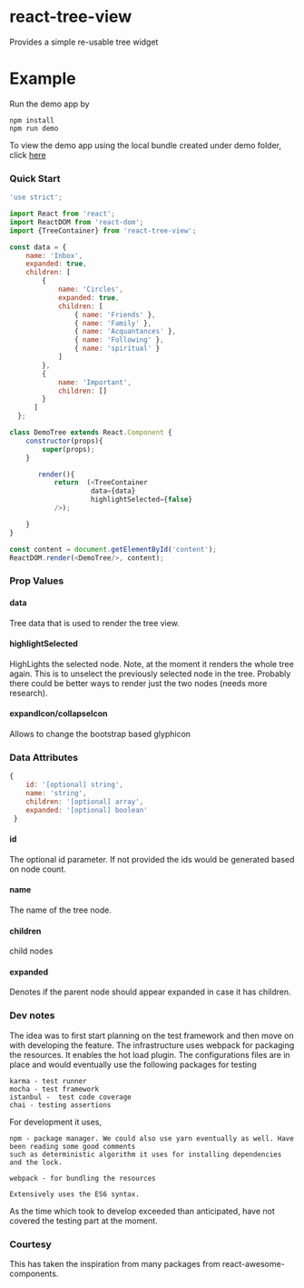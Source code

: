 # react-tree-view
Provides a simple re-usable tree widget

# Example
Run the demo app by
```
npm install
npm run demo
```
To view the demo app using the local bundle created under demo folder, click [here](http://htmlpreview.github.io/?https://github.com/chenthillrulz/react-tree-view/blob/master/demo/static-index.html)
### Quick Start
```javascript
'use strict';

import React from 'react';
import ReactDOM from 'react-dom';
import {TreeContainer} from 'react-tree-view';

const data = {
    name: 'Inbox',
    expanded: true,
    children: [
        {
            name: 'Circles',
            expanded: true,
            children: [
                { name: 'Friends' },
                { name: 'Family' },
                { name: 'Acquantances' },
                { name: 'Following' },
                { name: 'spiritual' }
            ]
        },
        {
            name: 'Important',
            children: []
        }
      ]
  };

class DemoTree extends React.Component {
    constructor(props){
        super(props);
    }

       render(){
           return  (<TreeContainer
                    data={data}
                    highlightSelected={false}
           />);

    }
}

const content = document.getElementById('content');
ReactDOM.render(<DemoTree/>, content);
```

### Prop Values

#### data
Tree data that is used to render the tree view.

#### highlightSelected
HighLights the selected node. Note, at the moment it renders the whole tree again. This is to unselect the previously selected node in the tree. Probably there could be better ways to render just the two nodes (needs more research).

#### expandIcon/collapseIcon
Allows to change the bootstrap based glyphicon

### Data Attributes

```javascript
{
    id: '[optional] string',
    name: 'string',
    children: '[optional] array',
    expanded: '[optional] boolean'
 }
 ```
#### id
 The optional id parameter. If not provided the ids would be generated based on node count.
 
#### name
 The name of the tree node.
 
#### children
 child nodes
 
#### expanded
Denotes if the parent node should appear expanded in case it has children.

### Dev notes
The idea was to first start planning on the test framework and then move on with developing the feature. The infrastructure uses webpack for packaging the resources. It enables the hot load plugin. The configurations files are in place and would eventually use the following packages for testing
```
karma - test runner
mocha - test framework
istanbul -  test code coverage
chai - testing assertions
```
For development it uses,
```
npm - package manager. We could also use yarn eventually as well. Have been reading some good comments 
such as deterministic algorithm it uses for installing dependencies and the lock.

webpack - for bundling the resources

Extensively uses the ES6 syntax.
```
As the time which took to develop exceeded than anticipated, have not covered the testing part at the moment.

### Courtesy
This has taken the inspiration from many packages from react-awesome-components.

